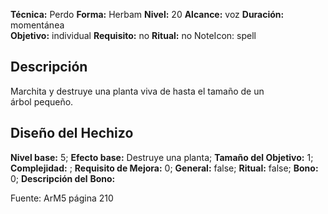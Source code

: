 
**Técnica:** Perdo
**Forma:** Herbam
**Nivel:** 20
**Alcance:** voz 
**Duración:** momentánea  
**Objetivo:** individual
**Requisito:** no
**Ritual:** no
NoteIcon: spell




## Descripción 
<p>Marchita y destruye una planta viva de hasta el tamaño de un árbol pequeño.</p>

## Diseño del Hechizo 

**Nivel base:** 5; **Efecto base:** Destruye una planta;  **Tamaño del **Objetivo:**** 1; **Complejidad:** ; **Requisito de Mejora:** 0; **General:** false; **Ritual:** false; **Bono:** 0; **Descripción del** **Bono:** 

Fuente: ArM5 página 210
